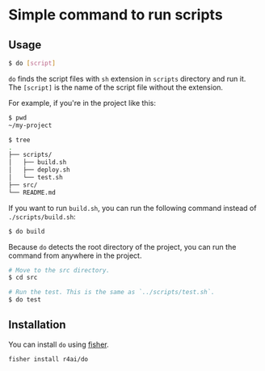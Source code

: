 # Simple command to run scripts

## Usage

```bash
$ do [script]
```

`do` finds the script files with `sh` extension in `scripts` directory and run it.  
The `[script]` is the name of the script file without the extension.

For example, if you're in the project like this:

```bash
$ pwd
~/my-project

$ tree
.
├── scripts/
│   ├── build.sh
│   ├── deploy.sh
│   └── test.sh
├── src/
└── README.md
```

If you want to run `build.sh`, you can run the following command instead of `./scripts/build.sh`:

```bash
$ do build
```

Because `do` detects the root directory of the project, you can run the command from anywhere in the project.

```bash
# Move to the src directory.
$ cd src

# Run the test. This is the same as `../scripts/test.sh`.
$ do test
```

## Installation

You can install `do` using [fisher](https://github.com/jorgebucaran/fisher).

```bash
fisher install r4ai/do
```
